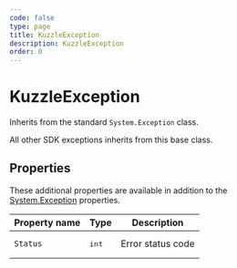 ```yaml
---
code: false
type: page
title: KuzzleException
description: KuzzleException
order: 0
---
```


# KuzzleException

Inherits from the standard `System.Exception` class.

All other SDK exceptions inherits from this base class.

## Properties

These additional properties are available in addition to the [System.Exception](https://docs.microsoft.com/en-us/dotnet/api/system.exception) properties.

| Property name        | Type     | Description          |
| -------------------- | -------- | --------------------------------------- |
| `Status`             | <pre>int</pre> | Error status code      |

